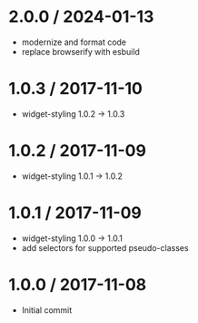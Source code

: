 
2.0.0 / 2024-01-13
==================

 * modernize and format code
 * replace browserify with esbuild

1.0.3 / 2017-11-10
==================

 * widget-styling 1.0.2 -> 1.0.3

1.0.2 / 2017-11-09
==================

 * widget-styling 1.0.1 -> 1.0.2

1.0.1 / 2017-11-09
==================

 * widget-styling 1.0.0 -> 1.0.1
 * add selectors for supported pseudo-classes

1.0.0 / 2017-11-08
==================

 * Initial commit

